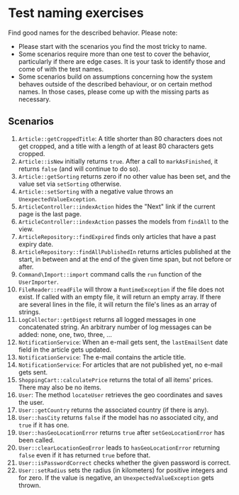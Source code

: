 # Test naming exercises

Find good names for the described behavior. Please note:

- Please start with the scenarios you find the most tricky to name.
- Some scenarios require more than one test to cover the behavior,
  particularly if there are edge cases.
  It is your task to identify those and come of with the test names.
- Some scenarios build on assumptions concerning how the system behaves
  outside of the described behaviour, or on certain method names.
  In those cases, please come up with the missing parts as necessary.

## Scenarios

1. `Article::getCroppedTitle`: A title shorter than 80 characters does not get
   cropped, and a title with a length of at least 80 characters gets cropped.
1. `Article::isNew` initially returns `true`. After a call
   to `markAsFinished`, it returns `false` (and will continue to do so).
1. `Article::getSorting` returns zero if no other value has been set, and the value set via `setSorting` otherwise.
1. `Article::setSorting` with a negative value throws an `UnexpectedValueException`.
1. `ArticleController::indexAction` hides the "Next" link
   if the current page is the last page.
1. `ArticleController::indexAction` passes the models from `findAll` to the view.
1. `ArticleRepository::findExpired` finds only articles that have a past
   expiry date.
1. `ArticleRepository::findAllPublishedIn` returns articles published at
   the start, in between and at the end of the given time span,
   but not before or after.
1. `Command\Import::import` command calls the `run` function of the
   `UserImporter`.
1. `FileReader::readFile` will throw a `RuntimeException` if the file does
    not exist. If called with an empty file, it will return an empty array.
    If there are several lines in the file, it will return the file's lines
    as an array of strings.
1. `LogCollector::getDigest` returns all logged messages in one concatenated
   string. An arbitrary number of log messages can be added:
   none, one, two, three, …
1. `NotificationService`: When an e-mail gets sent, the `lastEmailSent` date
   field in the article gets updated.
1. `NotificationService`: The e-mail contains the article title.
1. `NotificationService`: For articles that are not published yet,
   no e-mail gets sent.
1. `ShoppingCart::calculatePrice` returns the total of all items' prices.
   There may also be no items.
1. `User`: The method `locateUser` retrieves the geo coordinates
   and saves the user.
1. `User::getCountry` returns the associated country (if there is any).
1. `User::hasCity` returns `false` if the model has no associated city,
    and `true` if it has one.
1. `User::hasGeoLocationError` returns `true` after `setGeoLocationError`
    has been called.
1. `User::clearLocationGeoError` leads to `hasGeoLocationError` returning `false`
    even if it has returned `true` before that.
1. `User::isPasswordCorrect` checks whether the given password is correct.
1. `User::setRadius` sets the radius (in kilometers) for positive integers
    and for zero.
    If the value is negative, an `UnexpectedValueException` gets thrown.
